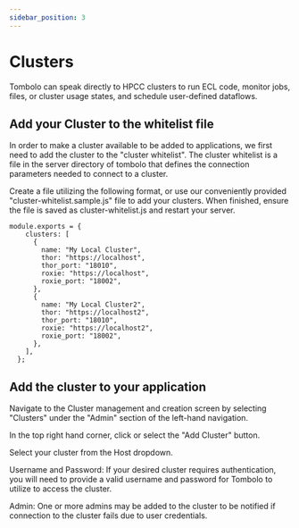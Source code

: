 ```yaml
---
sidebar_position: 3
---
```


# Clusters

Tombolo can speak directly to HPCC clusters to run ECL code, monitor jobs, files, or cluster usage states, and schedule user-defined dataflows.

## Add your Cluster to the whitelist file

In order to make a cluster available to be added to applications, we first need to add the cluster to the "cluster whitelist". The cluster whitelist is a file in the server directory of tombolo that defines the connection parameters needed to connect to a cluster.

Create a file utilizing the following format, or use our conveniently provided "cluster-whitelist.sample.js" file to add your clusters. When finished, ensure the file is saved as cluster-whitelist.js and restart your server.

```
module.exports = {
    clusters: [
      {
        name: "My Local Cluster",
        thor: "https://localhost",
        thor_port: "18010",
        roxie: "https://localhost",
        roxie_port: "18002",
      },
      {
        name: "My Local Cluster2",
        thor: "https://localhost2",
        thor_port: "18010",
        roxie: "https://localhost2",
        roxie_port: "18002",
      },
    ],
  };
```

## Add the cluster to your application

Navigate to the Cluster management and creation screen by selecting "Clusters" under the "Admin" section of the left-hand navigation.

In the top right hand corner, click or select the "Add Cluster" button.

Select your cluster from the Host dropdown.

Username and Password:
If your desired cluster requires authentication, you will need to provide a valid username and password for Tombolo to utilize to access the cluster.

Admin:
One or more admins may be added to the cluster to be notified if connection to the cluster fails due to user credentials.

